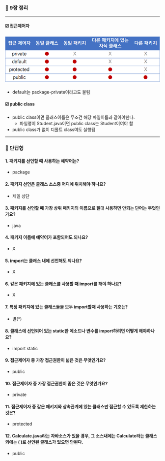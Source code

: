 ### 💭 9장 정리

---

#### ☑️ 접근제어자

![img.png](img.png)

- default는 package-private이라고도 불림

#### ☑️ public class

- public class이면 클래스이름은 무조건 해당 파일이름과 같아야한다.
  - 파일명이 Student.java이면 public class는 Student이여야 함
- public class가 없이 디폴트 class여도 실행됨

---

### 💭 단답형

#### 1. 패키지를 선언할 때 사용하는 예약어는?

- package

#### 2. 패키지 선언은 클래스 소스중 어디에 위치해야 하나요?

- 제일 상단

#### 3. 패키지를 선언할 때 가장 상위 패키지의 이름으로 절대 사용하면 안되는 단어는 무엇인가요?

- java

#### 4. 패키지 이름에 예약어가 포함되어도 되나요?

- X

#### 5. import는 클래스 내에 선언해도 되나요?

- X

#### 6. 같은 패키지에 있는 클래스를 사용할 때 import를 해야 하나요?

- X

#### 7. 특정 패키지에 있는 클래스들을 모두 import할때 사용하는 기호는?

- 별(*)

#### 8. 클래스에 선언되어 있는 static한 메소드나 변수를 import하려면 어떻게 해야하나요?

- import static

#### 9. 접근제어자 중 가장 접근권한이 넓은 것은 무엇인가요?

- public

#### 10. 접근제어자 중 가장 접근권한이 좁은 것은 무엇인가요?

- private

#### 11. 접근제어자 중 같은 패키지와 상속관계에 있는 클래스만 접근할 수 있도록 제한하는 것은?

- protected

#### 12. Calculate.java라는 자바소스가 있을 경우, 그 소스내에는 Calculate라는 클래스외에는 ( )로 선언된 클래스가 있으면 안된다.

- public